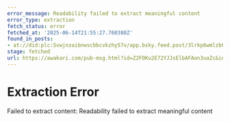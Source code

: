 ```yaml
---
error_message: Readability failed to extract meaningful content
error_type: extraction
fetch_status: error
fetched_at: '2025-06-14T21:55:27.760388Z'
found_in_posts:
- at://did:plc:5vwjnzaibnwscbbcvkzhy57v/app.bsky.feed.post/3lrkp6wmlzb62
stage: fetched
url: https://awakari.com/pub-msg.html?id=Z2FOKu2E72YJJsElbAFAon3uaZc&interestId=SearchEngine
---
```


# Extraction Error

Failed to extract content: Readability failed to extract meaningful content